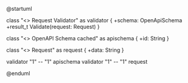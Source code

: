 @startuml

class "<<root>> Request Validator" as validator {
  +schema: OpenApiSchema
  +result_t Validate(request: Request)
}

class "<<resource>> OpenAPI Schema cached" as apischema {
  +id: String
}

class "<<entity>> Request" as request {
  +data: String
}

validator "1" -- "1" apischema
validator "1" -- "1" request

@enduml